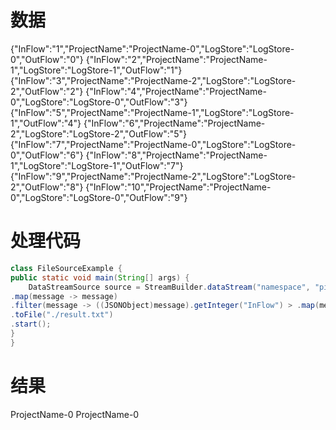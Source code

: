 # 数据

{"InFlow":"1","ProjectName":"ProjectName-0","LogStore":"LogStore-0","OutFlow":"0"}
{"InFlow":"2","ProjectName":"ProjectName-1","LogStore":"LogStore-1","OutFlow":"1"}
{"InFlow":"3","ProjectName":"ProjectName-2","LogStore":"LogStore-2","OutFlow":"2"}
{"InFlow":"4","ProjectName":"ProjectName-0","LogStore":"LogStore-0","OutFlow":"3"}
{"InFlow":"5","ProjectName":"ProjectName-1","LogStore":"LogStore-1","OutFlow":"4"}
{"InFlow":"6","ProjectName":"ProjectName-2","LogStore":"LogStore-2","OutFlow":"5"}
{"InFlow":"7","ProjectName":"ProjectName-0","LogStore":"LogStore-0","OutFlow":"6"}
{"InFlow":"8","ProjectName":"ProjectName-1","LogStore":"LogStore-1","OutFlow":"7"}
{"InFlow":"9","ProjectName":"ProjectName-2","LogStore":"LogStore-2","OutFlow":"8"}
{"InFlow":"10","ProjectName":"ProjectName-0","LogStore":"LogStore-0","OutFlow":"9"}

# 处理代码

```java
class FileSourceExample {
public static void main(String[] args) {
    DataStreamSource source = StreamBuilder.dataStream("namespace", "pipelin source.fromFile("data.txt", true)
.map(message -> message)
.filter(message -> ((JSONObject)message).getInteger("InFlow") > .map(message -> ((JSONObject message).getString("ProjectName"))
.toFile("./result.txt")
.start();
}
}
```

# 结果

ProjectName-0
ProjectName-0